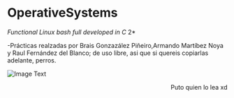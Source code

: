 
# OperativeSystems
*Functional Linux bash full developed in C* 2*

-Prácticas realzadas por Brais Gonzazález Piñeiro,Armando Martíbez Noya y Raul Fernández del Blanco; de uso libre, asi que si quereis copiarlas adelante, perros.

![Image Text](https://1000marcas.net/wp-content/uploads/2019/12/UDC-emblema-600x338.jpg) 
 <div align = right> Puto quien lo lea xd </div>
